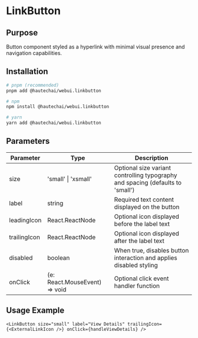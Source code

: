 # LinkButton

## Purpose

Button component styled as a hyperlink with minimal visual presence and navigation capabilities.

## Installation

```bash
# pnpm (recommended)
pnpm add @hautechai/webui.linkbutton

# npm
npm install @hautechai/webui.linkbutton

# yarn
yarn add @hautechai/webui.linkbutton
```

## Parameters

| Parameter    | Type                                             | Description                                                                    |
| ------------ | ------------------------------------------------ | ------------------------------------------------------------------------------ |
| size         | 'small' \| 'xsmall'                              | Optional size variant controlling typography and spacing (defaults to 'small') |
| label        | string                                           | Required text content displayed on the button                                  |
| leadingIcon  | React.ReactNode                                  | Optional icon displayed before the label text                                  |
| trailingIcon | React.ReactNode                                  | Optional icon displayed after the label text                                   |
| disabled     | boolean                                          | When true, disables button interaction and applies disabled styling            |
| onClick      | (e: React.MouseEvent<HTMLButtonElement>) => void | Optional click event handler function                                          |

## Usage Example

```tsx
<LinkButton size="small" label="View Details" trailingIcon={<ExternalLinkIcon />} onClick={handleViewDetails} />
```
